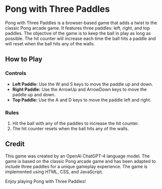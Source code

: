 # Pong with Three Paddles

Pong with Three Paddles is a browser-based game that adds a twist to the classic Pong arcade game. It features three paddles: left, right, and top paddles. The objective of the game is to keep the ball in play as long as possible. The hit counter will increase each time the ball hits a paddle and will reset when the ball hits any of the walls.

## How to Play

### Controls

- **Left Paddle:** Use the W and S keys to move the paddle up and down.
- **Right Paddle:** Use the ArrowUp and ArrowDown keys to move the paddle up and down.
- **Top Paddle:** Use the A and D keys to move the paddle left and right.

### Rules

1. Hit the ball with any of the paddles to increase the hit counter.
2. The hit counter resets when the ball hits any of the walls.

## Credit

This game was created by an OpenAI ChatGPT-4 language model. The game is based on the classic Pong arcade game and has been adapted to include three paddles for a unique gameplay experience. The game is implemented using HTML, CSS, and JavaScript.

Enjoy playing Pong with Three Paddles!
